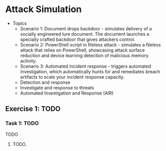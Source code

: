 # Attack Simulation

- Topics
  - Scenario 1: Document drops backdoor - simulates delivery of a socially engineered lure document. The document launches a specially crafted backdoor that gives attackers control.
  - Scenario 2: PowerShell script in fileless attack - simulates a fileless attack that relies on PowerShell, showcasing attack surface reduction and device learning detection of malicious memory activity.
  - Scenario 3: Automated incident response - triggers automated investigation, which automatically hunts for and remediates breach artifacts to scale your incident response capacity.
  - Detection and response
  - Investigate and response to threats
  - Automated Investigation and Response (AIR)

## Exercise 1: TODO

### Task 1: TODO

TODO

1. TODO.